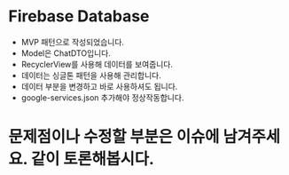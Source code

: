 # Firebase Database

* MVP 패턴으로 작성되었습니다.
* Model은 ChatDTO입니다.
* RecyclerView를 사용해 데이터를 보여줍니다.
* 데이터는 싱글톤 패턴을 사용해 관리합니다.
* 데이터 부분을 변경하고 바로 사용하셔도 됩니다.
* google-services.json 추가해야 정상작동합니다.

# 문제점이나 수정할 부분은 이슈에 남겨주세요. 같이 토론해봅시다.
